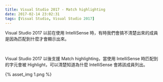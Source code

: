 ```yaml
---
title: Visual Studio 2017 - Match highlighting
date: 2017-02-14 23:02:31
tags: [Visual Studio, Visual Studio 2017]
---
```


Visual Studio 2017 以前在使用 IntelliSense 時，有時我們會搞不清楚出來的成員是因為匹配到什麼才會顯示出來。  

<!-- More -->

<br/>


Visual Studio 2017 以後支援 Match highlighting，當使用 IntelliSense 時匹配到的字元會被 Highlight，可以清楚知道為什麼 IntelliSense 會將該成員列出。  

{% asset_img 1.png %}
